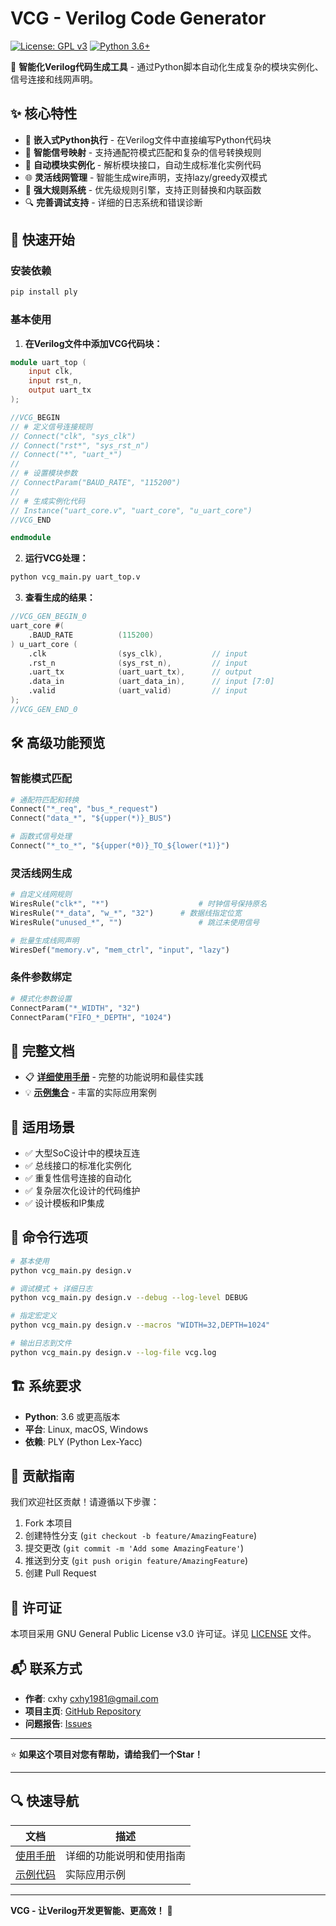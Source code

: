 # VCG - Verilog Code Generator

[![License: GPL v3](https://img.shields.io/badge/License-GPLv3-blue.svg)](https://www.gnu.org/licenses/gpl-3.0)
[![Python 3.6+](https://img.shields.io/badge/python-3.6+-blue.svg)](https://www.python.org/downloads/)

🚀 **智能化Verilog代码生成工具** - 通过Python脚本自动化生成复杂的模块实例化、信号连接和线网声明。

## ✨ 核心特性

- 🎯 **嵌入式Python执行** - 在Verilog文件中直接编写Python代码块
- 🔗 **智能信号映射** - 支持通配符模式匹配和复杂的信号转换规则  
- 📡 **自动模块实例化** - 解析模块接口，自动生成标准化实例代码
- 🌐 **灵活线网管理** - 智能生成wire声明，支持lazy/greedy双模式
- 🎨 **强大规则系统** - 优先级规则引擎，支持正则替换和内联函数
- 🔍 **完善调试支持** - 详细的日志系统和错误诊断

## 🚀 快速开始

### 安装依赖

```bash
pip install ply
```

### 基本使用

1. **在Verilog文件中添加VCG代码块：**

```verilog
module uart_top (
    input clk,
    input rst_n,
    output uart_tx
);

//VCG_BEGIN
// # 定义信号连接规则
// Connect("clk", "sys_clk")
// Connect("rst*", "sys_rst_n") 
// Connect("*", "uart_*")
// 
// # 设置模块参数
// ConnectParam("BAUD_RATE", "115200")
// 
// # 生成实例化代码
// Instance("uart_core.v", "uart_core", "u_uart_core")
//VCG_END

endmodule
```

2. **运行VCG处理：**

```bash
python vcg_main.py uart_top.v
```

3. **查看生成的结果：**

```verilog
//VCG_GEN_BEGIN_0
uart_core #(
    .BAUD_RATE          (115200)
) u_uart_core (
    .clk                (sys_clk),           // input
    .rst_n              (sys_rst_n),         // input  
    .uart_tx            (uart_uart_tx),      // output
    .data_in            (uart_data_in),      // input [7:0]
    .valid              (uart_valid)         // input
);
//VCG_GEN_END_0
```

## 🛠️ 高级功能预览

### 智能模式匹配

```python
# 通配符匹配和转换
Connect("*_req", "bus_*_request")
Connect("data_*", "${upper(*)}_BUS") 

# 函数式信号处理
Connect("*_to_*", "${upper(*0)}_TO_${lower(*1)}")
```

### 灵活线网生成

```python
# 自定义线网规则
WiresRule("clk*", "*")                    # 时钟信号保持原名
WiresRule("*_data", "w_*", "32")      # 数据线指定位宽
WiresRule("unused_*", "")                 # 跳过未使用信号

# 批量生成线网声明
WiresDef("memory.v", "mem_ctrl", "input", "lazy")
```

### 条件参数绑定

```python
# 模式化参数设置
ConnectParam("*_WIDTH", "32")
ConnectParam("FIFO_*_DEPTH", "1024")
```

## 📖 完整文档

- 📋 **[详细使用手册](MANUAL.md)** - 完整的功能说明和最佳实践
- 💡 **[示例集合](examples/)** - 丰富的实际应用案例

## 🎯 适用场景

- ✅ 大型SoC设计中的模块互连
- ✅ 总线接口的标准化实例化  
- ✅ 重复性信号连接的自动化
- ✅ 复杂层次化设计的代码维护
- ✅ 设计模板和IP集成

## 🔧 命令行选项

```bash
# 基本使用
python vcg_main.py design.v

# 调试模式 + 详细日志
python vcg_main.py design.v --debug --log-level DEBUG

# 指定宏定义
python vcg_main.py design.v --macros "WIDTH=32,DEPTH=1024"

# 输出日志到文件
python vcg_main.py design.v --log-file vcg.log
```

## 🏗️ 系统要求

- **Python**: 3.6 或更高版本
- **平台**: Linux, macOS, Windows
- **依赖**: PLY (Python Lex-Yacc)

## 🤝 贡献指南

我们欢迎社区贡献！请遵循以下步骤：

1. Fork 本项目
2. 创建特性分支 (`git checkout -b feature/AmazingFeature`)
3. 提交更改 (`git commit -m 'Add some AmazingFeature'`)
4. 推送到分支 (`git push origin feature/AmazingFeature`)
5. 创建 Pull Request

## 📝 许可证

本项目采用 GNU General Public License v3.0 许可证。详见 [LICENSE](LICENSE) 文件。

## 📬 联系方式

- **作者**: cxhy <cxhy1981@gmail.com>
- **项目主页**: [GitHub Repository](https://github.com/cxhy/vcg)
- **问题报告**: [Issues](https://github.com/cxhy/vcg/issues)

---

⭐ **如果这个项目对您有帮助，请给我们一个Star！**

---

## 🔍 快速导航

| 文档 | 描述 |
|------|------|
| [使用手册](doc/MANUAL.md) | 详细的功能说明和使用指南 |
| [示例代码](examples/) | 实际应用示例 |

---

**VCG - 让Verilog开发更智能、更高效！** 🎉